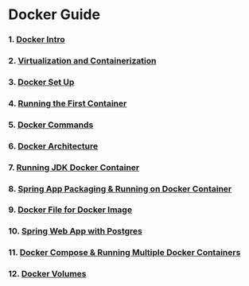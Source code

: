 #
#  Docker Guide 

### 1. [Docker Intro](Docker_Guide/DockerIntro.md)

### 2. [Virtualization and Containerization](Docker_Guide/Virtualization_Container.md)

### 3. [Docker Set Up](Docker_Guide/DockerSetup.md) 

### 4. [Running the First Container](Docker_Guide/RunningContainer.md) 

### 5. [Docker Commands](Docker_Guide/RunningContainer.md)

### 6. [Docker Architecture](Docker_Guide/Docker_Arch.md)

### 7. [Running JDK Docker Container](Docker_Guide/JDK&SpringAppContainer.md)

### 8. [Spring App Packaging & Running on Docker Container](Docker_Guide/JDK&SpringAppContainer.md)

### 9.  [Docker File for Docker Image](dockerpostgres/Dockerfile)

### 10. [Spring Web App with Postgres](/dockerpostgres/) 

### 11. [Docker Compose & Running Multiple Docker Containers](Docker_Guide/DockerCompose.md)

### 12. [Docker Volumes](Docker_Guide/DockerVolumes.md)

